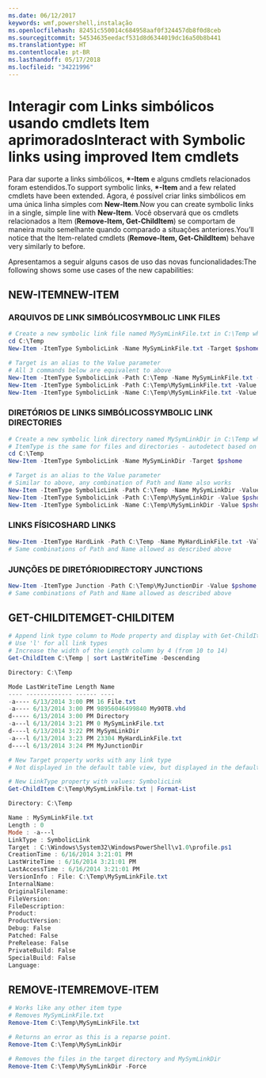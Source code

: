 ```yaml
---
ms.date: 06/12/2017
keywords: wmf,powershell,instalação
ms.openlocfilehash: 82451c550014c684958aaf0f324457db8f0d8ceb
ms.sourcegitcommit: 54534635eedacf531d8d6344019dc16a50b8b441
ms.translationtype: HT
ms.contentlocale: pt-BR
ms.lasthandoff: 05/17/2018
ms.locfileid: "34221996"
---
```

# <a name="interact-with-symbolic-links-using-improved-item-cmdlets"></a><span data-ttu-id="4ba1c-102">Interagir com Links simbólicos usando cmdlets Item aprimorados</span><span class="sxs-lookup"><span data-stu-id="4ba1c-102">Interact with Symbolic links using improved Item cmdlets</span></span>

<span data-ttu-id="4ba1c-103">Para dar suporte a links simbólicos, **\*-Item** e alguns cmdlets relacionados foram estendidos.</span><span class="sxs-lookup"><span data-stu-id="4ba1c-103">To support symbolic links, **\*-Item** and a few related cmdlets have been extended.</span></span> <span data-ttu-id="4ba1c-104">Agora, é possível criar links simbólicos em uma única linha simples com **New-Item**.</span><span class="sxs-lookup"><span data-stu-id="4ba1c-104">Now you can create symbolic links in a single, simple line with **New-Item**.</span></span> <span data-ttu-id="4ba1c-105">Você observará que os cmdlets relacionados a Item (**Remove-Item, Get-ChildItem**) se comportam de maneira muito semelhante quando comparado a situações anteriores.</span><span class="sxs-lookup"><span data-stu-id="4ba1c-105">You’ll notice that the Item-related cmdlets (**Remove-Item, Get-ChildItem**) behave very similarly to before.</span></span>

<span data-ttu-id="4ba1c-106">Apresentamos a seguir alguns casos de uso das novas funcionalidades:</span><span class="sxs-lookup"><span data-stu-id="4ba1c-106">The following shows some use cases of the new capabilities:</span></span>

## <a name="new-item"></a><span data-ttu-id="4ba1c-107">NEW-ITEM</span><span class="sxs-lookup"><span data-stu-id="4ba1c-107">NEW-ITEM</span></span>

### <a name="symbolic-link-files"></a><span data-ttu-id="4ba1c-108">ARQUIVOS DE LINK SIMBÓLICO</span><span class="sxs-lookup"><span data-stu-id="4ba1c-108">SYMBOLIC LINK FILES</span></span>

```powershell
# Create a new symbolic link file named MySymLinkFile.txt in C:\Temp which links to $pshome\profile.ps1
cd C:\Temp
New-Item -ItemType SymbolicLink -Name MySymLinkFile.txt -Target $pshome\profile.ps1

# Target is an alias to the Value parameter
# All 3 commands below are equivalent to above
New-Item -ItemType SymbolicLink -Path C:\Temp -Name MySymLinkFile.txt -Value $pshome\profile.ps1
New-Item -ItemType SymbolicLink -Path C:\Temp\MySymLinkFile.txt -Value $pshome\profile.ps1
New-Item -ItemType SymbolicLink -Name C:\Temp\MySymLinkFile.txt -Value $pshome\profile.ps1
```

### <a name="symbolic-link-directories"></a><span data-ttu-id="4ba1c-109">DIRETÓRIOS DE LINKS SIMBÓLICOS</span><span class="sxs-lookup"><span data-stu-id="4ba1c-109">SYMBOLIC LINK DIRECTORIES</span></span>

```powershell
# Create a new symbolic link directory named MySymLinkDir in C:\Temp which links to the $pshome folder
# ItemType is the same for files and directories - autodetect based on specified target
cd C:\Temp
New-Item -ItemType SymbolicLink -Name MySymLinkDir -Target $pshome

# Target is an alias to the Value parameter
# Similar to above, any combination of Path and Name also works
New-Item -ItemType SymbolicLink -Path C:\Temp -Name MySymLinkDir -Value $pshome
New-Item -ItemType SymbolicLink -Path C:\Temp\MySymLinkDir -Value $pshome
New-Item -ItemType SymbolicLink -Name C:\Temp\MySymLinkDir -Value $pshome
```

### <a name="hard-links"></a><span data-ttu-id="4ba1c-110">LINKS FÍSICOS</span><span class="sxs-lookup"><span data-stu-id="4ba1c-110">HARD LINKS</span></span>

```powershell
New-Item -ItemType HardLink -Path C:\Temp -Name MyHardLinkFile.txt -Value $pshome\profile.ps1
# Same combinations of Path and Name allowed as described above
```

### <a name="directory-junctions"></a><span data-ttu-id="4ba1c-111">JUNÇÕES DE DIRETÓRIO</span><span class="sxs-lookup"><span data-stu-id="4ba1c-111">DIRECTORY JUNCTIONS</span></span>

```powershell
New-Item -ItemType Junction -Path C:\Temp\MyJunctionDir -Value $pshome
# Same combinations of Path and Name allowed as described above
```

## <a name="get-childitem"></a><span data-ttu-id="4ba1c-112">GET-CHILDITEM</span><span class="sxs-lookup"><span data-stu-id="4ba1c-112">GET-CHILDITEM</span></span>

```powershell
# Append link type column to Mode property and display with Get-ChildItem
# Use 'l' for all link types
# Increase the width of the Length column by 4 (from 10 to 14)
Get-ChildItem C:\Temp | sort LastWriteTime -Descending

Directory: C:\Temp

Mode LastWriteTime Length Name
---- ------------- ------ ----
-a---- 6/13/2014 3:00 PM 16 File.txt
-a---- 6/13/2014 3:00 PM 98956046499840 My90TB.vhd
d----- 6/13/2014 3:00 PM Directory
-a---l 6/13/2014 3:21 PM 0 MySymLinkFile.txt
d----l 6/13/2014 3:22 PM MySymLinkDir
-a---l 6/13/2014 3:23 PM 23304 MyHardLinkFile.txt
d----l 6/13/2014 3:24 PM MyJunctionDir

# New Target property works with any link type
# Not displayed in the default table view, but displayed in the default list view

# New LinkType property with values: SymbolicLink
Get-ChildItem C:\Temp\MySymLinkFile.txt | Format-List

Directory: C:\Temp

Name : MySymLinkFile.txt
Length : 0
Mode : -a---l
LinkType : SymbolicLink
Target : C:\Windows\System32\WindowsPowerShell\v1.0\profile.ps1
CreationTime : 6/16/2014 3:21:01 PM
LastWriteTime : 6/16/2014 3:21:01 PM
LastAccessTime : 6/16/2014 3:21:01 PM
VersionInfo : File: C:\Temp\MySymLinkFile.txt
InternalName:
OriginalFilename:
FileVersion:
FileDescription:
Product:
ProductVersion:
Debug: False
Patched: False
PreRelease: False
PrivateBuild: False
SpecialBuild: False
Language:
```

## <a name="remove-item"></a><span data-ttu-id="4ba1c-113">REMOVE-ITEM</span><span class="sxs-lookup"><span data-stu-id="4ba1c-113">REMOVE-ITEM</span></span>

```powershell
# Works like any other item type
# Removes MySymLinkFile.txt
Remove-Item C:\Temp\MySymLinkFile.txt

# Returns an error as this is a reparse point.
Remove-Item C:\Temp\MySymLinkDir

# Removes the files in the target directory and MySymLinkDir
Remove-Item C:\Temp\MySymLinkDir -Force
```
